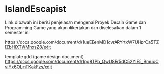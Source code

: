 # IslandEscapist

Link dibawah ini berisi penjelasan mengenai Proyek Desain Game dan Programming Game yang akan dikerjakan dan diselesaikan dalam 1 semester ini

https://docs.google.com/document/d/1ueEEenMD1cvrARYrtxW7UHprCa5TZIZbHiXTWMhxsZ8/edit

template gdd (game design document)
https://docs.google.com/document/d/1pg8TPb_QwU8Br5dC52YIE5_BmuoCviYx6OLmTKakFzs/edit
